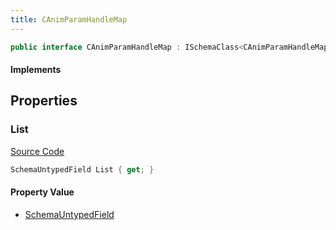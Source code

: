 ```yaml
---
title: CAnimParamHandleMap
---
```


```csharp
public interface CAnimParamHandleMap : ISchemaClass<CAnimParamHandleMap>, ISchemaField, ISchemaClass, INativeHandle
```

#### Implements

## Properties

### List

[Source Code](https://github.com/swiftly-solution/swiftlys2/blob/beta/managed/src/SwiftlyS2.Generated/Schemas/Interfaces/CAnimParamHandleMap.cs#L17)

```csharp
SchemaUntypedField List { get; }
```

#### Property Value

- [SchemaUntypedField](/docs/api/shared/schemas/schemauntypedfield)

